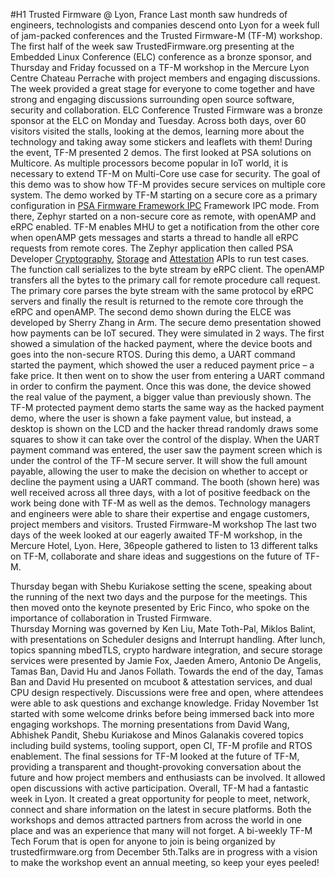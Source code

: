 #H1 Trusted Firmware @ Lyon, France
Last month saw hundreds of engineers, technologists and companies descend onto Lyon for a week full of jam-packed conferences and the Trusted Firmware-M (TF-M) workshop. The first half of the week saw TrustedFirmware.org presenting at the Embedded Linux Conference (ELC) conference as a bronze sponsor, and Thursday and Friday focussed on a TF-M workshop in the Mercure Lyon Centre Chateau Perrache with project members and engaging discussions. The week provided a great stage for everyone to come together and have strong and engaging discussions surrounding open source software, security and collaboration.
ELC Conference
Trusted Firmware was a bronze sponsor at the ELC on Monday and Tuesday. Across both days, over 60 visitors visited the stalls, looking at the demos, learning more about the technology and taking away some stickers and leaflets with them! 
During the event, TF-M presented 2 demos. The first looked at PSA solutions on Multicore.  As multiple processors become popular in IoT world, it is necessary to extend TF-M on Multi-Core use case for security. The goal of this demo was to show how TF-M provides secure services on multiple core system. The demo worked by TF-M starting on a secure core as a primary configuration in [PSA Firmware Framework IPC](https://developer.arm.com/-/media/Files/pdf/PlatformSecurityArchitecture/Architect/DEN0063-PSA_Firmware_Framework-1.0.0-2.pdf?revision=2d1429fa-4b5b-461a-a60e-4ef3d8f7f4b4&la=en&hash=BE8C59DBC98212591E1F935C2312D497011CD8C7)   Framework IPC mode. From there, Zephyr started on a non-secure core as remote, with openAMP and eRPC enabled. TF-M enables MHU to get a notification from the other core when openAMP gets messages and starts a thread to handle all eRPC requests from remote cores. The Zephyr application then called PSA Developer [Cryptography]( https://developer.arm.com/-/media/Files/pdf/PlatformSecurityArchitecture/Implement/IHI0086-PSA_Cryptography_API-1.0.0-beta.3-2.pdf?revision=1364a92e-4e1a-4619-a3a3-ca198b5b9e2e&la=en&hash=91A8A486D9CEFA1FCA9B715F9A12008EF05CB858), [Storage]( https://developer.arm.com/-/media/Files/pdf/PlatformSecurityArchitecture/Implement/IHI0087-PSA_Storage_API-1.0.0.pdf?revision=810a2412-bca0-46e1-a801-f48729a32e47&la=en&hash=6C88BDF8C74ACBAD0AED52CB4A6F6CF4117F3957) and [Attestation](https://developer.arm.com/-/media/Files/pdf/PlatformSecurityArchitecture/Implement/IHI0085-PSA_Attestation_API-1.0.0.pdf?revision=2becb0d1-b813-481b-ab00-88bf7ee5c53b&la=en&hash=F7E147E231010064424A0675BF96347131A6A5FC) APIs to run test cases. The function call serializes to the byte stream by eRPC client. The openAMP transfers all the bytes to the primary call for remote procedure call request. The primary core parses the byte stream with the same protocol by eRPC servers and finally the result is returned to the remote core through the eRPC and openAMP. 
The second demo shown during the ELCE was developed by Sherry Zhang in Arm. The secure demo presentation showed how payments can be IoT secured. They were simulated in 2 ways. The first showed a simulation of the hacked payment, where the device boots and goes into the non-secure RTOS.  During this demo, a UART command started the payment, which showed the user a reduced payment price – a fake price. It then went on to show the user from entering a UART command in order to confirm the payment. Once this was done, the device showed the real value of the payment, a bigger value than previously shown. The TF-M protected payment demo starts the same way as the hacked payment demo, where the user is shown a fake payment value, but instead, a desktop is shown on the LCD and the hacker thread randomly draws some squares to show it can take over the control of the display. When the UART payment command was entered, the user saw the payment screen which is under the control of the TF-M secure server. It will show the full amount payable, allowing the user to make the decision on whether to accept or decline the payment using a UART command. 
The booth (shown here) was well received across all three days, with a lot of positive feedback on the work being done with TF-M as well as the demos. Technology managers and engineers were able to share their expertise and engage customers, project members and visitors.
Trusted Firmware-M workshop
The last two days of the week looked at our eagerly awaited TF-M workshop, in the Mercure Hotel, Lyon. Here, 36people gathered to listen to 13 different talks on TF-M, collaborate and share ideas and suggestions on the future of TF-M. 
 
Thursday began with Shebu Kuriakose setting the scene, speaking about the running of the next two days and the purpose for the meetings. This then moved onto the keynote presented by Eric Finco, who spoke on the importance of collaboration in Trusted Firmware.  
Thursday Morning was governed by Ken Liu, Mate Toth-Pal, Miklos Balint, with presentations on Scheduler designs and Interrupt handling. After lunch, topics spanning mbedTLS, crypto hardware integration, and secure storage services were presented by Jamie Fox, Jaeden Amero, Antonio De Angelis, Tamas Ban, David Hu and Janos Follath. Towards the end of the day, Tamas Ban and David Hu presented on mcuboot & attestation services, and dual CPU design respectively.  Discussions were free and open, where attendees were able to ask questions and exchange knowledge.
Friday November 1st started with some welcome drinks before being immersed back into more engaging workshops. The morning presentations from David Wang, Abhishek Pandit, Shebu Kuriakose and Minos Galanakis covered topics including build systems, tooling support, open CI, TF-M profile and RTOS enablement. 
The final sessions for TF-M looked at the future of TF-M, providing a transparent and thought-provoking conversation about the future and how project members and enthusiasts can be involved. It allowed open discussions with active participation.
Overall, TF-M had a fantastic week in Lyon. It created a great opportunity for people to meet, network, connect and share information on the latest in secure platforms.  Both the workshops and demos attracted partners from across the world in one place and was an experience that many will not forget. A bi-weekly TF-M Tech Forum that is open for anyone to join is being organized by trustedfirmware.org from December 5th.Talks are in progress with a vision to make the workshop event an annual meeting, so keep your eyes peeled! 




